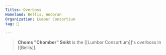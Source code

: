 ```yaml
---
Titles: Overboss
Homeland: Bellis, Andoran
Organization: Lumber Consortium
tag: 👤️

---
```


> **Choms "Chomber" Snikt** is the [[Lumber Consortium]]'s overboss in [[Bellis]].







